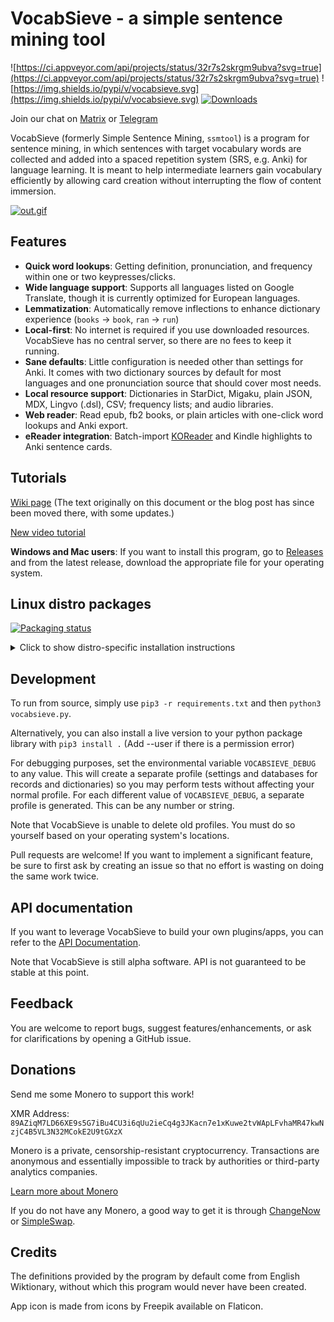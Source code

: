 # VocabSieve - a simple sentence mining tool
![https://ci.appveyor.com/api/projects/status/32r7s2skrgm9ubva?svg=true](https://ci.appveyor.com/api/projects/status/32r7s2skrgm9ubva?svg=true)
![https://img.shields.io/pypi/v/vocabsieve.svg](https://img.shields.io/pypi/v/vocabsieve.svg)
[![Downloads](https://pepy.tech/badge/ssmtool)](https://pepy.tech/project/ssmtool)

Join our chat on [Matrix](https://webchat.kde.org/#/room/#flt:midov.pl) or [Telegram](https://t.me/fltchat)

VocabSieve (formerly Simple Sentence Mining, `ssmtool`) is a program for sentence mining, in which sentences with target vocabulary words are collected and added into a spaced repetition system (SRS, e.g. Anki) for language learning. It is meant to help intermediate learners gain vocabulary efficiently by allowing card creation without interrupting the flow of content immersion.

[![out.gif](https://i.postimg.cc/vm7frv7p/out.gif)](https://postimg.cc/xkCXYM4R)

## Features
- **Quick word lookups**: Getting definition, pronunciation, and frequency within one or two keypresses/clicks.
- **Wide language support**: Supports all languages listed on Google Translate, though it is currently optimized for European languages.
- **Lemmatization**: Automatically remove inflections to enhance dictionary experience (`books` -> `book`, `ran` -> `run`)
- **Local-first**: No internet is required if you use downloaded resources. VocabSieve has no central server, so there are no fees to keep it running. 
- **Sane defaults**: Little configuration is needed other than settings for Anki. It comes with two dictionary sources by default for most languages and one pronunciation source that should cover most needs.
- **Local resource support**: Dictionaries in StarDict, Migaku, plain JSON, MDX, Lingvo (.dsl), CSV; frequency lists; and audio libraries.
- **Web reader**: Read epub, fb2 books, or plain articles with one-click word lookups and Anki export.
- **eReader integration**: Batch-import [KOReader](https://github.com/koreader/koreader) and Kindle highlights to Anki sentence cards.

## Tutorials
[Wiki page](https://wiki.freelanguagetools.org/vocabsieve_setup)
(The text originally on this document or the blog post has since been moved there, with some updates.)

[New video tutorial](https://www.youtube.com/watch?v=EHW-kBLmuHU)

**Windows and Mac users**: If you want to install this program, go to [Releases](https://github.com/FreeLanguageTools/vocabsieve/releases/) and from the latest release, download the appropriate file for your operating system. 


## Linux distro packages
[![Packaging status](https://repology.org/badge/vertical-allrepos/vocabsieve.svg)](https://repology.org/project/vocabsieve/versions)

<details>
  <summary>Click to show distro-specific installation instructions</summary>

### Gentoo

First, you need to add the ::guru overlay. Skip this section if you have already done so.
```
# eselect repository enable guru
# emaint -r guru sync
```
Install the package:
`# emerge -av app-misc/vocabsieve`

### Arch

Use your favorite AUR helper (or manually) to install the pacakge `vocabsieve`.

### Other distros

At this time, there are no packages for other distributions. If you are able to create packages for them, please tell me!

In the meantime, users should simply use `pip3` to install VocabSieve: `pip3 install --user vocabsieve`.

This should install an executable and a desktop icon and behave like any other GUI application you may have.
</details>
  
## Development
To run from source, simply use `pip3 -r requirements.txt` and then `python3 vocabsieve.py`.

Alternatively, you can also install a live version to your python package library with `pip3 install .` (Add --user if there is a permission error)

For debugging purposes, set the environmental variable `VOCABSIEVE_DEBUG` to any value. This will create a separate profile (settings and databases for records and dictionaries) so you may perform tests without affecting your normal profile. For each different value of `VOCABSIEVE_DEBUG`, a separate profile is generated. This can be any number or string.

Note that VocabSieve is unable to delete old profiles. You must do so yourself based on your operating system's locations.  

Pull requests are welcome! If you want to implement a significant feature, be sure to first ask by creating an issue so that no effort is wasting on doing the same work twice.

## API documentation
If you want to leverage VocabSieve to build your own plugins/apps, you can refer to the [API Documentation](API.md).

Note that VocabSieve is still alpha software. API is not guaranteed to be stable at this point.

## Feedback
You are welcome to report bugs, suggest features/enhancements, or ask for clarifications by opening a GitHub issue.

## Donations
Send me some Monero to support this work!

XMR Address: `89AZiqM7LD66XE9s5G7iBu4CU3i6qUu2ieCq4g3JKacn7e1xKuwe2tvWApLFvhaMR47kwNzjC4B5VL3N32MCokE2U9tGXzX`

Monero is a private, censorship-resistant cryptocurrency. Transactions are anonymous and essentially impossible to track by authorities or third-party analytics companies.

[Learn more about Monero](https://www.getmonero.org/)

If you do not have any Monero, a good way to get it is through [ChangeNow](https://changenow.io/) or [SimpleSwap](https://simpleswap.io/).


## Credits
The definitions provided by the program by default come from English Wiktionary, without which this program would never have been created.

App icon is made from icons by Freepik available on Flaticon.
